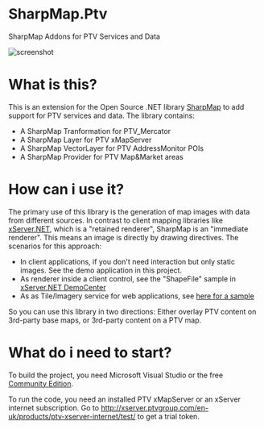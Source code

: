# SharpMap.Ptv
SharpMap Addons for PTV Services and Data

![screenshot](https://raw.githubusercontent.com/ptv-logistics/SharpMap.Ptv/master/Screenshot.png "screenshot")

# What is this?

This is an extension for the Open Source .NET library [SharpMap](http://sharpmap.codeplex.com/) to add support for PTV services and data. The library contains:

* A SharpMap Tranformation for PTV_Mercator
* A SharpMap Layer for PTV xMapServer
* A SharpMap VectorLayer for PTV AddressMonitor POIs
* A SharpMap Provider for PTV Map&Market areas

# How can i use it?

The primary use of this library is the generation of map images with data from different sources. In contrast to client mapping libraries like [xServer.NET](http://xserverinternet.azurewebsites.net/xserver.net/), which is a "retained renderer", SharpMap is an "immediate renderer". This means an image is directly by drawing directives. The scenarios for this approach:

* In client applications, if you don't need interaction but only static images. See the demo application in this project.
* As renderer inside a client control, see the "ShapeFile" sample in [xServer.NET DemoCenter](http://xserverinternet.azurewebsites.net/xserver.net/)
* As as Tile/Imagery service for web applications, see [here for a sample](https://github.com/ptv-logistics/ajaxmaps-shapefile)

So you can use this library in two directions: Either overlay PTV content on 3rd-party base maps, or 3rd-party content on a PTV map.

# What do i need to start?

To build the project, you need Microsoft Visual Studio or the free [Community Edition](https://www.visualstudio.com/products/visual-studio-community-vs.aspx).
 
To run the code, you need an installed PTV xMapServer or an xServer internet subscription. Go to http://xserver.ptvgroup.com/en-uk/products/ptv-xserver-internet/test/ to get a trial token.
